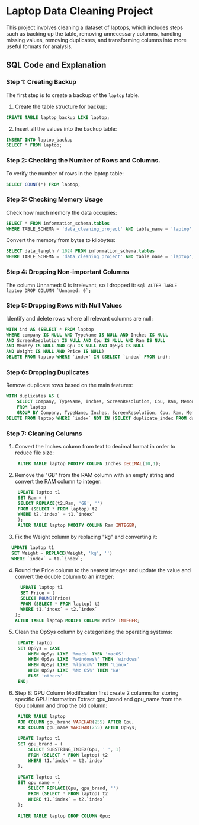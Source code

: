 # Laptop Data Cleaning Project

This project involves cleaning a dataset of laptops, which includes steps such as backing up the table, removing unnecessary columns, handling missing values, removing duplicates, and transforming columns into more useful formats for analysis.

## SQL Code and Explanation



### Step 1: Creating Backup
The first step is to create a backup of the `laptop` table.

1. Create the table structure for backup:
```SQL
CREATE TABLE laptop_backup LIKE laptop;
```
2. Insert all the values into the backup table:
```SQL
INSERT INTO laptop_backup 
SELECT * FROM laptop; 
```
### Step 2: Checking the Number of Rows and Columns.
To verify the number of rows in the laptop table:
```SQL
SELECT COUNT(*) FROM laptop;
```
### Step 3: Checking Memory Usage
Check how much memory the data occupies:
```SQL
SELECT * FROM information_schema.tables 
WHERE TABLE_SCHEMA = 'data_cleaning_project' AND table_name = 'laptop';
```
Convert the memory from bytes to kilobytes:
```SQL
SELECT data_length / 1024 FROM information_schema.tables 
WHERE TABLE_SCHEMA = 'data_cleaning_project' AND table_name = 'laptop'; 
```
### Step 4: Dropping Non-important Columns
The column Unnamed: 0 is irrelevant, so I dropped it:
```sql ALTER TABLE laptop DROP COLUMN `Unnamed: 0`;```
### Step 5: Dropping Rows with Null Values
Identify and delete rows where all relevant columns are null:

```sql
WITH ind AS (SELECT * FROM laptop 
WHERE company IS NULL AND TypeName IS NULL AND Inches IS NULL
AND ScreenResolution IS NULL AND Cpu IS NULL AND Ram IS NULL
AND Memory IS NULL AND Gpu IS NULL AND OpSys IS NULL
AND Weight IS NULL AND Price IS NULL)
DELETE FROM laptop WHERE `index` IN (SELECT `index` FROM ind);
```

### Step 6: Dropping Duplicates
Remove duplicate rows based on the main features:
```SQL
WITH duplicates AS (
    SELECT Company, TypeName, Inches, ScreenResolution, Cpu, Ram, Memory, Gpu, OpSys, Weight, Price, MIN(`index`) AS duplicate_index
    FROM laptop 
    GROUP BY Company, TypeName, Inches, ScreenResolution, Cpu, Ram, Memory, Gpu, OpSys, Weight, Price)
DELETE FROM laptop WHERE `index` NOT IN (SELECT duplicate_index FROM duplicates);
```
### Step 7: Cleaning Columns
1. Convert the Inches column from text to decimal format in order to reduce file size:
   ```SQL
    ALTER TABLE laptop MODIFY COLUMN Inches DECIMAL(10,1);
   ```
2. Remove the "GB" from the RAM column with an empty string and convert the RAM column to integer:
   ```sql
    UPDATE laptop t1
    SET Ram = (
    SELECT REPLACE(t2.Ram, 'GB', '')
    FROM (SELECT * FROM laptop) t2
    WHERE t2.`index` = t1.`index`
    );
    ALTER TABLE laptop MODIFY COLUMN Ram INTEGER;
   ```
3. Fix the Weight column by replacing "kg" and converting it:
  ```sql
    UPDATE laptop t1
    SET Weight = REPLACE(Weight, 'kg', '') 
    WHERE `index` = t1.`index`;
  ```
4. Round the Price column to the nearest integer and update the value and convert the double column to an integer:
   
    ```SQL 
      UPDATE laptop t1
      SET Price = (
      SELECT ROUND(Price) 
      FROM (SELECT * FROM laptop) t2 
      WHERE t1.`index` = t2.`index`
    );
    ALTER TABLE laptop MODIFY COLUMN Price INTEGER;
    ```
5. Clean the OpSys column by categorizing the operating systems:
   ```SQL
    UPDATE laptop 
    SET OpSys = CASE
        WHEN OpSys LIKE '%mac%' THEN 'macOS'
        WHEN OpSys LIKE '%windows%' THEN 'windows'
        WHEN OpSys LIKE '%linux%' THEN 'Linux'
        WHEN OpSys LIKE '%No OS%' THEN 'NA'
        ELSE 'others'
    END;
   ```
6. Step 8: GPU Column Modification
     first create 2 columns for storing specific GPU information
     Extract gpu_brand and gpu_name from the Gpu column and drop the old column:
   
   ```sql
    ALTER TABLE laptop
    ADD COLUMN gpu_brand VARCHAR(255) AFTER Gpu,
    ADD COLUMN gpu_name VARCHAR(255) AFTER OpSys;
    
    UPDATE laptop t1
    SET gpu_brand = (
        SELECT SUBSTRING_INDEX(Gpu, ' ', 1) 
        FROM (SELECT * FROM laptop) t2 
        WHERE t1.`index` = t2.`index`
    );
    
    UPDATE laptop t1
    SET gpu_name = (
        SELECT REPLACE(Gpu, gpu_brand, '') 
        FROM (SELECT * FROM laptop) t2 
        WHERE t1.`index` = t2.`index`
    );
    
    ALTER TABLE laptop DROP COLUMN Gpu;
     
   ```









































